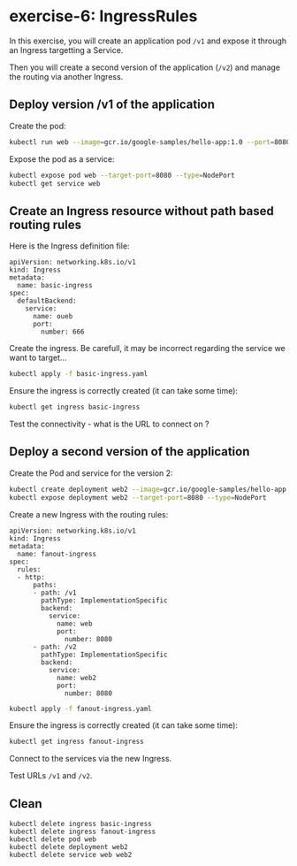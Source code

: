 # exercise-6: IngressRules

In this exercise, you will create an application pod `/v1` and expose it through an Ingress targetting a Service.


Then you will create a second version of the application (`/v2`) and manage the routing via another Ingress.

## Deploy version /v1 of the application

Create the pod:
```sh
kubectl run web --image=gcr.io/google-samples/hello-app:1.0 --port=8080
```

Expose the pod as a service:
```sh
kubectl expose pod web --target-port=8080 --type=NodePort
kubectl get service web
```

## Create an Ingress resource without path based routing rules

Here is the Ingress definition file:
```
apiVersion: networking.k8s.io/v1
kind: Ingress
metadata:
  name: basic-ingress
spec:
  defaultBackend:
    service:
      name: oueb
      port:
        number: 666
```

Create the ingress. Be carefull, it may be incorrect regarding the service we want to target...
```sh
kubectl apply -f basic-ingress.yaml
```

Ensure the ingress is correctly created (it can take some time):
```sh
kubectl get ingress basic-ingress
```

Test the connectivity - what is the URL to connect on ?

## Deploy a second version of the application

Create the Pod and service for the version 2:
```sh
kubectl create deployment web2 --image=gcr.io/google-samples/hello-app:2.0 --port=8080
kubectl expose deployment web2 --target-port=8080 --type=NodePort
```

Create a new Ingress with the routing rules:
```
apiVersion: networking.k8s.io/v1
kind: Ingress
metadata:
  name: fanout-ingress
spec:
  rules:
  - http:
      paths:
      - path: /v1
        pathType: ImplementationSpecific
        backend:
          service:
            name: web
            port:
              number: 8080
      - path: /v2
        pathType: ImplementationSpecific
        backend:
          service:
            name: web2
            port:
              number: 8080
```

```sh
kubectl apply -f fanout-ingress.yaml
```

Ensure the ingress is correctly created (it can take some time):

```sh
kubectl get ingress fanout-ingress
```

Connect to the services via the new Ingress. 

Test URLs `/v1` and `/v2`.

## Clean
```
kubectl delete ingress basic-ingress
kubectl delete ingress fanout-ingress
kubectl delete pod web
kubectl delete deployment web2
kubectl delete service web web2
```
